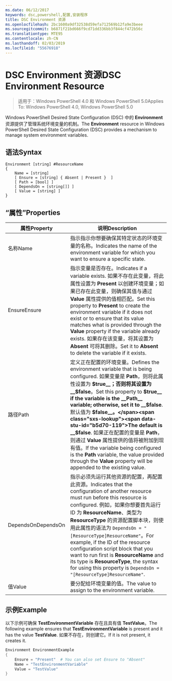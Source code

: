 ```yaml
---
ms.date: 06/12/2017
keywords: dsc,powershell,配置,安装程序
title: DSC Environment 资源
ms.openlocfilehash: 2bc1600a9df32538d59efa712569b12fa9e3beee
ms.sourcegitcommit: b6871f21bd666f9cd71dd336bb3f844cf472b56c
ms.translationtype: MTE95
ms.contentlocale: zh-CN
ms.lasthandoff: 02/03/2019
ms.locfileid: "55676918"
---
```

# <a name="dsc-environment-resource"></a><span data-ttu-id="b5d70-103">DSC Environment 资源</span><span class="sxs-lookup"><span data-stu-id="b5d70-103">DSC Environment Resource</span></span>

> <span data-ttu-id="b5d70-104">适用于：Windows PowerShell 4.0 和 Windows PowerShell 5.0</span><span class="sxs-lookup"><span data-stu-id="b5d70-104">Applies To: Windows PowerShell 4.0, Windows PowerShell 5.0</span></span>

<span data-ttu-id="b5d70-105">Windows PowerShell Desired State Configuration (DSC) 中的 __Environment__ 资源提供了管理系统环境变量的机制。</span><span class="sxs-lookup"><span data-stu-id="b5d70-105">The __Environment__ resource in Windows PowerShell Desired State Configuration (DSC) provides a mechanism to manage system environment variables.</span></span>

## <a name="syntax"></a><span data-ttu-id="b5d70-106">语法</span><span class="sxs-lookup"><span data-stu-id="b5d70-106">Syntax</span></span>
``` mof
Environment [string] #ResourceName
{
    Name = [string]
    [ Ensure = [string] { Absent | Present }  ]
    [ Path = [bool] ]
    [ DependsOn = [string[]] ]
    [ Value = [string] ]
}
```

## <a name="properties"></a><span data-ttu-id="b5d70-107">“属性”</span><span class="sxs-lookup"><span data-stu-id="b5d70-107">Properties</span></span>

|  <span data-ttu-id="b5d70-108">属性</span><span class="sxs-lookup"><span data-stu-id="b5d70-108">Property</span></span>  |  <span data-ttu-id="b5d70-109">说明</span><span class="sxs-lookup"><span data-stu-id="b5d70-109">Description</span></span>   |
|---|---|
| <span data-ttu-id="b5d70-110">名称</span><span class="sxs-lookup"><span data-stu-id="b5d70-110">Name</span></span>| <span data-ttu-id="b5d70-111">指示指示你想要确保其特定状态的环境变量的名称。</span><span class="sxs-lookup"><span data-stu-id="b5d70-111">Indicates the name of the environment variable for which you want to ensure a specific state.</span></span>|
| <span data-ttu-id="b5d70-112">Ensure</span><span class="sxs-lookup"><span data-stu-id="b5d70-112">Ensure</span></span>| <span data-ttu-id="b5d70-113">指示变量是否存在。</span><span class="sxs-lookup"><span data-stu-id="b5d70-113">Indicates if a variable exists.</span></span> <span data-ttu-id="b5d70-114">如果不存在此变量，将此属性设置为 __Present__ 以创建环境变量；如果已存在此变量，则确保其值与通过 __Value__ 属性提供的值相匹配。</span><span class="sxs-lookup"><span data-stu-id="b5d70-114">Set this property to __Present__ to create the environment variable if it does not exist or to ensure that its value matches what is provided through the __Value__ property if the variable already exists.</span></span> <span data-ttu-id="b5d70-115">如果存在该变量，将其设置为 __Absent__ 可将其删除。</span><span class="sxs-lookup"><span data-stu-id="b5d70-115">Set it to __Absent__ to delete the variable if it exists.</span></span>|
| <span data-ttu-id="b5d70-116">路径</span><span class="sxs-lookup"><span data-stu-id="b5d70-116">Path</span></span>| <span data-ttu-id="b5d70-117">定义正在配置的环境变量。</span><span class="sxs-lookup"><span data-stu-id="b5d70-117">Defines the environment variable that is being configured.</span></span> <span data-ttu-id="b5d70-118">如果变量是 __Path__，则将此属性设置为 __$true__；否则将其设置为 __$false__。</span><span class="sxs-lookup"><span data-stu-id="b5d70-118">Set this property to __$true__ if the variable is the __Path__ variable; otherwise, set it to __$false__.</span></span> <span data-ttu-id="b5d70-119">默认值为 __$false__。</span><span class="sxs-lookup"><span data-stu-id="b5d70-119">The default is __$false__.</span></span> <span data-ttu-id="b5d70-120">如果正在配置的变量是 __Path__，则通过 __Value__ 属性提供的值将被附加到现有值。</span><span class="sxs-lookup"><span data-stu-id="b5d70-120">If the variable being configured is the __Path__ variable, the value provided through the __Value__ property will be appended to the existing value.</span></span>|
| <span data-ttu-id="b5d70-121">DependsOn</span><span class="sxs-lookup"><span data-stu-id="b5d70-121">DependsOn</span></span> | <span data-ttu-id="b5d70-122">指示必须先运行其他资源的配置，再配置此资源。</span><span class="sxs-lookup"><span data-stu-id="b5d70-122">Indicates that the configuration of another resource must run before this resource is configured.</span></span> <span data-ttu-id="b5d70-123">例如，如果你想要首先运行 ID 为 __ResourceName__、类型为 __ResourceType__ 的资源配置脚本块，则使用此属性的语法为 `DependsOn = "[ResourceType]ResourceName"`。</span><span class="sxs-lookup"><span data-stu-id="b5d70-123">For example, if the ID of the resource configuration script block that you want to run first is __ResourceName__ and its type is __ResourceType__, the syntax for using this property is `DependsOn = "[ResourceType]ResourceName"`.</span></span>|
| <span data-ttu-id="b5d70-124">值</span><span class="sxs-lookup"><span data-stu-id="b5d70-124">Value</span></span>| <span data-ttu-id="b5d70-125">要分配给环境变量的值。</span><span class="sxs-lookup"><span data-stu-id="b5d70-125">The value to assign to the environment variable.</span></span>|

## <a name="example"></a><span data-ttu-id="b5d70-126">示例</span><span class="sxs-lookup"><span data-stu-id="b5d70-126">Example</span></span>

<span data-ttu-id="b5d70-127">以下示例可确保 __TestEnvironmentVariable__ 存在且具有值 __TestValue__。</span><span class="sxs-lookup"><span data-stu-id="b5d70-127">The following example ensures that __TestEnvironmentVariable__ is present and it has the value __TestValue__.</span></span> <span data-ttu-id="b5d70-128">如果不存在，则创建它。</span><span class="sxs-lookup"><span data-stu-id="b5d70-128">If it is not present, it creates it.</span></span>

```powershell
Environment EnvironmentExample
{
    Ensure = "Present"  # You can also set Ensure to "Absent"
    Name = "TestEnvironmentVariable"
    Value = "TestValue"
}
```